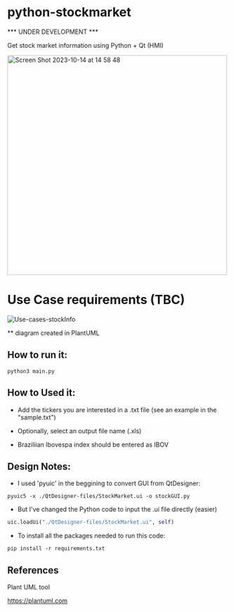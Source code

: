 # python-stockmarket

*** UNDER DEVELOPMENT *** 


Get stock market information using Python + Qt (HMI)

<img width="500" alt="Screen Shot 2023-10-14 at 14 58 48" src="https://github.com/llencioni/python-stockmarket/assets/44453463/b36efbbd-20f8-436f-92a0-1dfc479e5eb8">


# Use Case requirements (TBC)

![Use-cases-stockInfo](https://github.com/llencioni/python-stockmarket/assets/44453463/b95e1ee4-1e2e-4d1a-a4c2-2d6e656a0017)

** diagram created in PlantUML


## How to run it:
```console
python3 main.py
```

## How to Used it:

- Add the tickers you are interested in a .txt file (see an example in the "sample.txt")

- Optionally, select an output file name (.xls)

- Braziliian Ibovespa index should be entered as IBOV


## Design Notes:

- I used 'pyuic' in the beggining to convert GUI from QtDesigner:
```console
pyuic5 -x ./QtDesigner-files/StockMarket.ui -o stockGUI.py
```
- But I've changed the Python code to input the .ui file directly (easier)
```py
uic.loadUi("./QtDesigner-files/StockMarket.ui", self)
```
- To install all the packages needed to run this code:
```console
pip install -r requirements.txt
```

## References

Plant UML tool

https://plantuml.com

